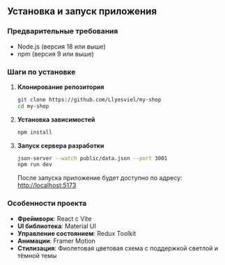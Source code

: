 ## Установка и запуск приложения

### Предварительные требования
- Node.js (версия 18 или выше)
- npm (версия 9 или выше)

### Шаги по установке

1. **Клонирование репозитория**
   ```bash
   git clone https://github.com/Llyesviel/my-shop
   cd my-shop
   ```

2. **Установка зависимостей**
   ```bash
   npm install
   ```

3. **Запуск сервера разработки**
   ```bash
   json-server --watch public/data.json --port 3001
   npm run dev
   ```
   После запуска приложение будет доступно по адресу: [http://localhost:5173](http://localhost:5173)

### Особенности проекта
- **Фреймворк**: React с Vite
- **UI библиотека**: Material UI
- **Управление состоянием**: Redux Toolkit
- **Анимации**: Framer Motion
- **Стилизация**: Фиолетовая цветовая схема с поддержкой светлой и тёмной темы


